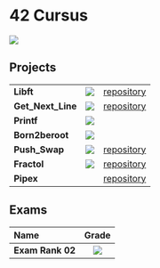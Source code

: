 # 42 Cursus

[![](https://badge42.vercel.app/api/v2/cldy6bu0000060fmk7xt0ylzk/stats?cursusId=21&coalitionId=46)](https://github.com/JaeSeoKim/badge42)

## Projects
| | | |
| :----------------- |:-------------------: | :-------------------: |
| **Libft**                                  | [![](https://badge42.vercel.app/api/v2/cldy6bu0000060fmk7xt0ylzk/project/2881963)](https://github.com/Elnop/liblp_c) | [repository](https://github.com/Elnop/liblp_c) |
| **Get_Next_Line** | [![](https://badge42.vercel.app/api/v2/cldy6bu0000060fmk7xt0ylzk/project/2897675)](https://github.com/Elnop/liblp_c/tree/master/get_next_line) | [repository](https://github.com/Elnop/liblp_c/tree/master/get_next_line) |
| **Printf**      | [![](https://badge42.vercel.app/api/v2/cldy6bu0000060fmk7xt0ylzk/project/2884030)](https://github.com/Elnop/liblp_c/tree/master/liblp_printf)  || [repository](https://github.com/Elnop/liblp_c/tree/master/liblp_printf) |
| **Born2beroot**                                                                 | ![](https://badge42.vercel.app/api/v2/cldy6bu0000060fmk7xt0ylzk/project/2897741)                                                               |
| **Push_Swap**                          | [![](https://badge42.vercel.app/api/v2/cldy6bu0000060fmk7xt0ylzk/project/2924641)](https://github.com/Elnop/42-push_swap)                      | [repository](https://github.com/Elnop/42-push_swap) |
| **Fractol**                             | [![](https://badge42.vercel.app/api/v2/cldy6bu0000060fmk7xt0ylzk/project/2940680)](https://github.com/Elnop/42-Fract-ol)                       | [repository](https://github.com/Elnop/42-Fract-ol) |
| **Pipex**                                  | | [repository](https://github.com/Elnop/42-Pipex) |

## Exams
| Name | Grade |
| :----------------- |:-------------------:|
| **Exam Rank 02**   | ![](https://badge42.vercel.app/api/v2/cldy6bu0000060fmk7xt0ylzk/project/2920973) |
